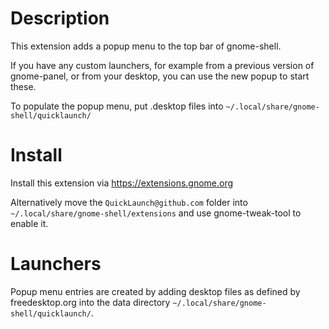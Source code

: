 # Description

This extension adds a popup menu to the top bar of gnome-shell.

If you have any custom launchers, for example from a previous version of gnome-panel, or from your desktop, you can use the new popup to start these.

To populate the popup menu, put .desktop files into `~/.local/share/gnome-shell/quicklaunch/`

# Install

Install this extension via https://extensions.gnome.org

Alternatively move the `QuickLaunch@github.com` folder into `~/.local/share/gnome-shell/extensions` and use gnome-tweak-tool to enable it.

# Launchers

Popup menu entries are created by adding desktop files as defined by freedesktop.org into the data directory `~/.local/share/gnome-shell/quicklaunch/`.
